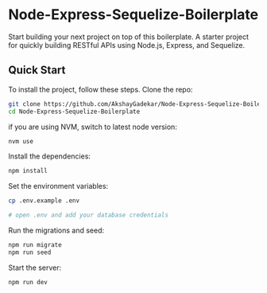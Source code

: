 # Node-Express-Sequelize-Boilerplate
Start building your next project on top of this boilerplate. A starter project for quickly building RESTful APIs using Node.js, Express, and Sequelize.

## Quick Start
To install the project, follow these steps.
Clone the repo:

```bash
git clone https://github.com/AkshayGadekar/Node-Express-Sequelize-Boilerplate.git
cd Node-Express-Sequelize-Boilerplate
```
if you are using NVM, switch to latest node version:
```bash
nvm use
```
Install the dependencies:

```bash
npm install
```
Set the environment variables:

```bash
cp .env.example .env

# open .env and add your database credentials
```
Run the migrations and seed:
```bash
npm run migrate
npm run seed
```
Start the server:
```bash
npm run dev
```
    